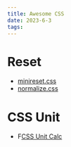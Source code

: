 ```yaml
---
title: Awesome CSS
date: 2023-6-3
tags:
---
```


# Reset

- [minireset.css](https://github.com/jgthms/minireset.css)
- [normalize.css](https://github.com/necolas/normalize.css)

# CSS Unit

- F[CSS Unit Calc](https://zjffun.github.io/css-unit-calc/)
